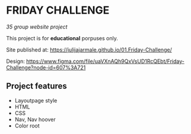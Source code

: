 
# FRIDAY CHALLENGE

_35 group website project_

This project is for **educational** porpuses only. 

Site published at: https://julijajarmale.github.io/01.Friday-Challenge/

Design: https://www.figma.com/file/uaVXnAQh9QxVsUD1RcQEbt/Friday-Challenge?node-id=607%3A721
## Project features

-   Layoutpage style
-   HTML 
-   CSS
-   Nav, Nav hoover
-   Color root


